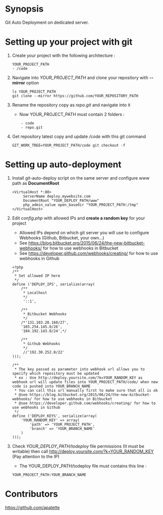 # Synopsis
Git Auto Deployment on dedicated server.
# Setting up your project with git
1. Create your project with the following architecture :
	```
	YOUR_PROJECT_PATH
	- /code
	```
	
2. Navigate into *YOUR_PROJECT_PATH* and clone your repository with **--mirror** option
	```
 	ls YOUR_PROJECT_PATH
 	git clone --mirror https://github.com/YOUR_REPOSITORY_PATH
 	```
 		
3. Rename the repository copy as *repo.git* and navigate into it
	- Now YOUR_PROJECT_PATH must contain 2 folders :
	```
		- code
		- repo.git 
	```
		
4. Get repository latest copy and update */code* with this git command
	```
	GIT_WORK_TREE=YOUR_PROJECT_PATH/code git checkout -f
	```
		
# Setting up auto-deployment
1. Install git-auto-deploy script on the same server and configure *www* path as **DocumentRoot**
	```
	<VirtualHost *:80>
	     ServerName deploy.mywebsite.com
	     DocumentRoot "YOUR_DEPLOY_PATH/www"
	     php_admin_value open_basedir "YOUR_PROJECT_PATH:/tmp"
	</VirtualHost>
	```

2. Edit *config.php* with allowed IPs and **create a random key** for your project
	- Allowed IPs depend on which git server you will use to configure Webhooks (Github, Bitbucket, your own...)
	 - See https://blog.bitbucket.org/2015/06/24/the-new-bitbucket-webhooks/ for how to use webhooks in Bitbucket
	 - See https://developer.github.com/webhooks/creating/ for how to use webhooks in Github
	```
	<?php
	/**
	 * Set allowed IP here
	 */
	define ('DEPLOY_IPS', serialize(array(
		/**
		 * Localhost
		 */
		 '::1',
	
		/**
		 * Bitbucket Webhooks
		 */
		/*'131.103.20.160/27',
	    '165.254.145.0/26',
		'104.192.143.0/24',*/
		
		/**
		 * Github Webhooks
		 */
		 //'192.30.252.0/22'
	)));
	
	/**
	 * The key passed as parameter into webhook url allows you to specify which repository must be updated
	 * ex : Use http://deploy.yoursite.com/?k=YOUR_RANDOM_KEY as webhook url will update files into YOUR_PROJECT_PATH/code/ when new code is pushed into YOUR_BRANCH_NAME 
	 * You can call this url manually first to make sure that all is ok
	 * @see https://blog.bitbucket.org/2015/06/24/the-new-bitbucket-webhooks/ for how to use webhooks in Bitbucket
	 * @see https://developer.github.com/webhooks/creating/ for how to use webhooks in Github
	 */
	define ('DEPLOY_KEYS', serialize(array(
		'YOUR_RANDOM_KEY' => array(
			'path' => 'YOUR_PROJECT_PATH',
			'branch' => 'YOUR_BRANCH_NAME'
		)
	)));
	```
3. Check *YOUR_DEPLOY_PATH/todeploy* file permissions (It must be writable) then call http://deploy.yoursite.com/?k=YOUR_RANDOM_KEY (Pay attention to the IP)
	- The YOUR_DEPLOY_PATH/todeploy file must contains this line :
	```
	YOUR_PROJECT_PATH:YOUR_BRANCH_NAME
	```

# Contributors
https://github.com/apalette